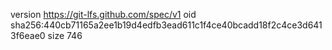 version https://git-lfs.github.com/spec/v1
oid sha256:440cb71165a2ee1b19d4edfb3ead611c1f4ce40bcadd18f2c4ce3d6413f6eae0
size 746
